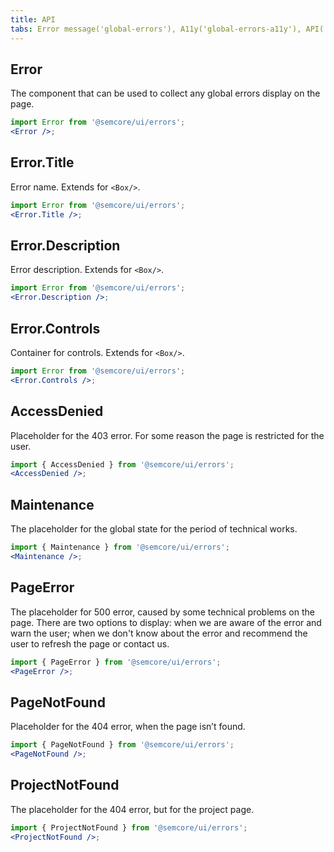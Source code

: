 ```yaml
---
title: API
tabs: Error message('global-errors'), A11y('global-errors-a11y'), API('global-errors-api'), Example('global-errors-code'), Changelog('global-errors-changelog')
---
```


## Error

The component that can be used to collect any global errors display on the page.

```jsx
import Error from '@semcore/ui/errors';
<Error />;
```

<TypesView type="ErrorsProps" :types={...types} />

## Error.Title

Error name. Extends for `<Box/>`.

```jsx
import Error from '@semcore/ui/errors';
<Error.Title />;
```

## Error.Description

Error description. Extends for `<Box/>`.

```jsx
import Error from '@semcore/ui/errors';
<Error.Description />;
```

## Error.Controls

Container for controls. Extends for `<Box/>`.

```jsx
import Error from '@semcore/ui/errors';
<Error.Controls />;
```

## AccessDenied

Placeholder for the 403 error. For some reason the page is restricted for the user.

```jsx
import { AccessDenied } from '@semcore/ui/errors';
<AccessDenied />;
```

<TypesView type="AccessDeniedProps" :types={...types} />

## Maintenance

The placeholder for the global state for the period of technical works.

```jsx
import { Maintenance } from '@semcore/ui/errors';
<Maintenance />;
```

<TypesView type="MaintenanceProps" :types={...types} />

## PageError

The placeholder for 500 error, caused by some technical problems on the page. There are two options to display: when we are aware of the error and warn the user; when we don't know about the error and recommend the user to refresh the page or contact us.

```jsx
import { PageError } from '@semcore/ui/errors';
<PageError />;
```

<TypesView type="PageErrorProps" :types={...types} />

## PageNotFound

Placeholder for the 404 error, when the page isn’t found.

```jsx
import { PageNotFound } from '@semcore/ui/errors';
<PageNotFound />;
```

<TypesView type="PageNotFoundProps" :types={...types} />

## ProjectNotFound

The placeholder for the 404 error, but for the project page.

```jsx
import { ProjectNotFound } from '@semcore/ui/errors';
<ProjectNotFound />;
```

<TypesView type="ProjectNotFoundProps" :types={...types} />

<script setup>import { data as types } from '@types.data.ts';</script>